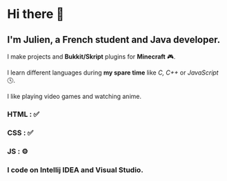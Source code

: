 <h1>Hi there 👋</h1> 

<h2>I'm Julien, a French student and Java developer.</h2> 

I make projects and **Bukkit/Skript** plugins for **Minecraft** 🎮.

I learn different languages during **my spare time** like *C, C++* or *JavaScript* 🕓.

I like playing video games and watching anime.

### HTML : ✅

### CSS : ✅

### JS : ⚙️

### I code on Intellij IDEA and Visual Studio.
